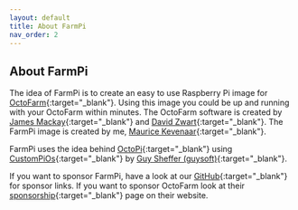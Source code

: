 ```yaml
---
layout: default
title: About FarmPi
nav_order: 2
---
```


## About FarmPi

The idea of FarmPi is to create an easy to use Raspberry Pi image for [OctoFarm](https://octofarm.net){:target="_blank"}. Using this image you could be up and running with your OctoFarm within minutes. The OctoFarm software is created by [James Mackay](https://github.com/NotExpectedYet){:target="_blank"} and [David Zwart](https://github.com/davidzwa){:target="_blank"}. The FarmPi image is created by me, [Maurice Kevenaar](https://github.com/mkevenaar){:target="_blank"}.

FarmPi uses the idea behind [OctoPi](https://github.com/guysoft/OctoPi){:target="_blank"} using [CustomPiOs](https://github.com/guysoft/CustomPiOS){:target="_blank"} by [Guy Sheffer (guysoft)](https://github.com/guysoft){:target="_blank"}.

If you want to sponsor FarmPi, have a look at our [GitHub](https://github.com/mkevenaar/FarmPi){:target="_blank"} for sponsor links. If you want to sponsor OctoFarm look at their [sponsorship](https://octofarm.net/sponsorship){:target="_blank"} page on their website.
